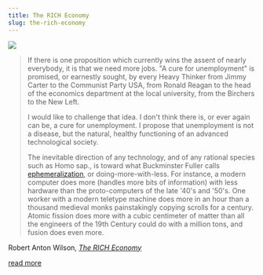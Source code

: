 ```yaml
---
title: The RICH Economy
slug: the-rich-economy
---
```


<img src="/image/magazine.sm.jpg" className="flush" data-source="1979 book Future Cities: Homes and Living into the 21st Century, Matt Novak - Flickr" data-link="https://secure.flickr.com/photos/sots/1271028593/in/photolist-2Wjmw6-6dAFJb-6sfW22">

> If there is one proposition which currently wins the assent of nearly everybody, it is that we need more jobs. "A cure for unemployment" is promised, or earnestly sought, by every Heavy Thinker from Jimmy Carter to the Communist Party USA, from Ronald Reagan to the head of the economics department at the local university, from the Birchers to the New Left.
>
> I would like to challenge that idea. I don't think there is, or ever again can be, a cure for unemployment. I propose that unemployment is not a disease, but the natural, healthy functioning of an advanced technological society.
>
> The inevitable direction of any technology, and of any rational species such as Homo sap., is toward what Buckminster Fuller calls [ephemeralization](https://en.wikipedia.org/wiki/Ephemeralization), or doing-more-with-less. For instance, a modern computer does more (handles more bits of information) with less hardware than the proto-computers of the late '40's and '50's. One worker with a modern teletype machine does more in an hour than a thousand medieval monks painstakingly copying scrolls for a century. Atomic fission does more with a cubic centimeter of matter than all the engineers of the 19th Century could do with a million tons, and fusion does even more.

<attr>Robert Anton Wilson, <a href="http://www.deepleafproductions.com/wilsonlibrary/texts/raw-RICH.html"><i>The RICH Economy</i></a></attr>


<a href="http://www.deepleafproductions.com/wilsonlibrary/texts/raw-RICH.html" className="next">read more</a>
